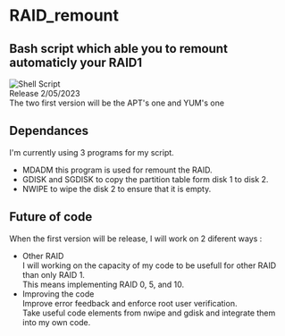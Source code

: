# RAID_remount
## Bash script which able you to remount automaticly your RAID1  
![Shell Script](https://img.shields.io/badge/shell_script-%23121011.svg?style=flat&logo=gnu-bash&logoColor=white)  
Release 2/05/2023  
The two first version will be the APT's one and YUM's one

## Dependances
I'm currently using 3 programs for my script.
* MDADM this program is used for remount the RAID.
* GDISK and SGDISK to copy the partition table form disk 1 to disk 2.
* NWIPE to wipe the disk 2 to ensure that it is empty.  

## Future of code
When the first version will be release, I will work on 2 diferent ways :  
* Other RAID   
  I will working on the capacity of my code to be usefull for other RAID than only RAID 1.  
  This means implementing RAID 0, 5, and 10.
* Improving the code  
  Improve error feedback and enforce root user verification.  
  Take useful code elements from nwipe and gdisk and integrate them into my own code.  
